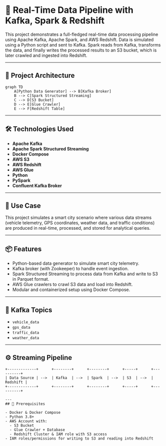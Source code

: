 # 🧠 Real-Time Data Pipeline with Kafka, Spark & Redshift

This project demonstrates a full-fledged real-time data processing pipeline using Apache Kafka, Apache Spark, and AWS Redshift. Data is simulated using a Python script and sent to Kafka. Spark reads from Kafka, transforms the data, and finally writes the processed results to an S3 bucket, which is later crawled and ingested into Redshift.

---

## 📌 Project Architecture

```mermaid
graph TD
    A[Python Data Generator] --> B[Kafka Broker]
    B --> C[Spark Structured Streaming]
    C --> D[S3 Bucket]
    D --> E[Glue Crawler]
    E --> F[Redshift Table]
```
---

## 🛠️ Technologies Used

- **Apache Kafka**
- **Apache Spark Structured Streaming**
- **Docker Compose**
- **AWS S3**
- **AWS Redshift**
- **AWS Glue**
- **Python**
- **PySpark**
- **Confluent Kafka Broker**

---
## 📌 Use Case

This project simulates a smart city scenario where various data streams (vehicle telemetry, GPS coordinates, weather data, and traffic conditions) are produced in real-time, processed, and stored for analytical queries.

---

## 📦 Features

- Python-based data generator to simulate smart city telemetry.
- Kafka broker (with Zookeeper) to handle event ingestion.
- Spark Structured Streaming to process data from Kafka and write to S3 in Parquet format.
- AWS Glue crawlers to crawl S3 data and load into Redshift.
- Modular and containerized setup using Docker Compose.

---

## 🧾 Kafka Topics

- `vehicle_data`
- `gps_data`
- `traffic_data`
- `weather_data`

---
## ⚙️ Streaming Pipeline

```text
+-------------+      +--------+      +--------+      +-----+      +----------+
| Data Source | -->  | Kafka  | -->  | Spark  | -->  | S3  | -->  | Redshift |
+-------------+      +--------+      +--------+      +-----+      +----------+

---
## 🔐 Prerequisites

- Docker & Docker Compose
- Python 3.8+
- AWS Account with:
  - S3 Bucket
  - Glue Crawler + Database
  - Redshift Cluster & IAM role with S3 access
- IAM roles/permissions for writing to S3 and reading into Redshift
